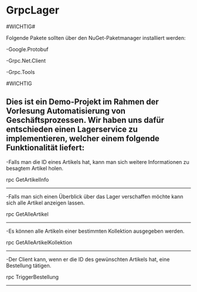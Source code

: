 # GrpcLager

#WICHTIG# 

Folgende Pakete sollten über den NuGet-Paketmanager installiert werden:

-Google.Protobuf

-Grpc.Net.Client

-Grpc.Tools

#WICHTIG


Dies ist ein Demo-Projekt im Rahmen der Vorlesung Automatisierung von Geschäftsprozessen.
Wir haben uns dafür entschieden einen Lagerservice zu implementieren, welcher einem folgende Funktionalität liefert:
---------------------------------------------------------------------------------------------------------------------

-Falls man die ID eines Artikels hat, kann man sich weitere Informationen zu besagtem Artikel holen.

rpc GetArtikelInfo

---------------------------------------------------------------------------------------------------------------------

-Falls man sich einen Überblick über das Lager verschaffen möchte kann sich alle Artikel anzeigen lassen.

rpc GetAlleArtikel

---------------------------------------------------------------------------------------------------------------------

-Es können alle Artikeln einer bestimmten Kollektion ausgegeben werden.

rpc GetAlleArtikelKollektion

---------------------------------------------------------------------------------------------------------------------

-Der Client kann, wenn er die ID des gewünschten Artikels hat, eine Bestellung tätigen.

rpc TriggerBestellung

---------------------------------------------------------------------------------------------------------------------

